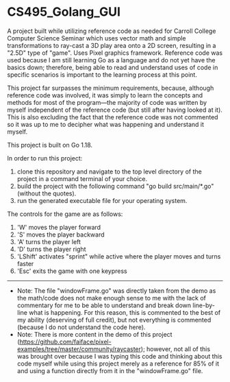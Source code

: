 # CS495_Golang_GUI
A project built while utilizing reference code as needed for Carroll College Computer Science Seminar which uses vector math and simple transformations to ray-cast a 3D play area onto a 2D screen, resulting in a "2.5D" type of "game". Uses Pixel graphics framework.
Reference code was used because I am still learning Go as a language and do not yet have the basics down; therefore, being able to read and understand uses of code in specific scenarios is important to the learning process at this point.

This project far surpasses the minimum requirements, because, although reference code was involved, it was simply to learn the concepts and methods for most of the program—the majority of code was written by myself independent of the reference code (but still after having looked at it). This is also excluding the fact that the reference code was not commented so it was up to me to decipher what was happening and understand it myself.

This project is built on Go 1.18.

In order to run this project:
1. clone this repository and navigate to the top level directory of the project in a command terminal of your choice.
2. build the project with the following command "go build src/main/*.go" (without the quotes).
3. run the generated executable file for your operating system.


The controls for the game are as follows:
1. 'W' moves the player forward
2. 'S' moves the player backward
3. 'A' turns the player left
4. 'D' turns the player right
5. 'LShift' activates "sprint" while active where the player moves and turns faster
6. 'Esc' exits the game with one keypress


***

* Note: The file "windowFrame.go" was directly taken from the demo as the math/code does not make enough sense to me with the lack of commentary for me to be able to understand and break down line-by-line what is happening. For this reason, this is commented to the best of my ability (deserving of full credit), but not everything is commented (because I do not understand the code here).
* Note: There is more content in the demo of this project (https://github.com/faiface/pixel-examples/tree/master/community/raycaster); however, not all of this was brought over because I was typing this code and thinking about this code myself while using this project merely as a reference for 85% of it and using a function directly from it in the "windowFrame.go" file.